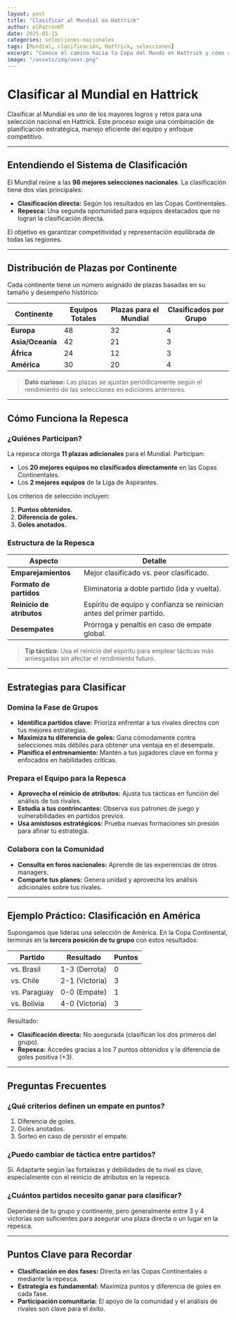 ```yaml
---
layout: post
title: "Clasificar al Mundial en Hattrick"
author: elPatronHT
date: 2025-01-15
categories: selecciones-nacionales
tags: [Mundial, clasificación, Hattrick, selecciones]
excerpt: "Conoce el camino hacia la Copa del Mundo en Hattrick y cómo clasificar con éxito."
image: "/assets/img/user.png"
---
```


# Clasificar al Mundial en Hattrick

Clasificar al Mundial es uno de los mayores logros y retos para una selección nacional en Hattrick. Este proceso exige una combinación de planificación estratégica, manejo eficiente del equipo y enfoque competitivo.

---

## Entendiendo el Sistema de Clasificación

El Mundial reúne a las **96 mejores selecciones nacionales**. La clasificación tiene dos vías principales:

- **Clasificación directa:** Según los resultados en las Copas Continentales.
- **Repesca:** Una segunda oportunidad para equipos destacados que no logran la clasificación directa.

El objetivo es garantizar competitividad y representación equilibrada de todas las regiones.

---

## Distribución de Plazas por Continente

Cada continente tiene un número asignado de plazas basadas en su tamaño y desempeño histórico:

| **Continente**   | **Equipos Totales** | **Plazas para el Mundial** | **Clasificados por Grupo** |
| ---------------- | ------------------- | -------------------------- | -------------------------- |
| **Europa**       | 48                  | 32                         | 4                          |
| **Asia/Oceanía** | 42                  | 21                         | 3                          |
| **África**       | 24                  | 12                         | 3                          |
| **América**      | 30                  | 20                         | 4                          |

> **Dato curioso:** Las plazas se ajustan periódicamente según el rendimiento de las selecciones en ediciones anteriores.

---

## Cómo Funciona la Repesca

### ¿Quiénes Participan?

La repesca otorga **11 plazas adicionales** para el Mundial. Participan:

- Los **20 mejores equipos no clasificados directamente** en las Copas Continentales.
- Los **2 mejores equipos** de la Liga de Aspirantes.

Los criterios de selección incluyen:

1. **Puntos obtenidos.**
2. **Diferencia de goles.**
3. **Goles anotados.**

### Estructura de la Repesca

| **Aspecto**               | **Detalle**                                                           |
| ------------------------- | --------------------------------------------------------------------- |
| **Emparejamientos**       | Mejor clasificado vs. peor clasificado.                               |
| **Formato de partidos**   | Eliminatoria a doble partido (ida y vuelta).                          |
| **Reinicio de atributos** | Espíritu de equipo y confianza se reinician antes del primer partido. |
| **Desempates**            | Prórroga y penaltis en caso de empate global.                         |

> **Tip táctico:** Usa el reinicio del espíritu para emplear tácticas más arriesgadas sin afectar el rendimiento futuro.

---

## Estrategias para Clasificar

### Domina la Fase de Grupos

- **Identifica partidos clave:** Prioriza enfrentar a tus rivales directos con tus mejores estrategias.
- **Maximiza tu diferencia de goles:** Gana cómodamente contra selecciones más débiles para obtener una ventaja en el desempate.
- **Planifica el entrenamiento:** Mantén a tus jugadores clave en forma y enfocados en habilidades críticas.

### Prepara el Equipo para la Repesca

- **Aprovecha el reinicio de atributos:** Ajusta tus tácticas en función del análisis de tus rivales.
- **Estudia a tus contrincantes:** Observa sus patrones de juego y vulnerabilidades en partidos previos.
- **Usa amistosos estratégicos:** Prueba nuevas formaciones sin presión para afinar tu estrategia.

### Colabora con la Comunidad

- **Consulta en foros nacionales:** Aprende de las experiencias de otros managers.
- **Comparte tus planes:** Genera unidad y aprovecha los análisis adicionales sobre tus rivales.

---

## Ejemplo Práctico: Clasificación en América

Supongamos que lideras una selección de América. En la Copa Continental, terminas en la **tercera posición de tu grupo** con estos resultados:

| **Partido**  | **Resultado**  | **Puntos** |
| ------------ | -------------- | ---------- |
| vs. Brasil   | 1-3 (Derrota)  | 0          |
| vs. Chile    | 2-1 (Victoria) | 3          |
| vs. Paraguay | 0-0 (Empate)   | 1          |
| vs. Bolivia  | 4-0 (Victoria) | 3          |

Resultado:

- **Clasificación directa:** No asegurada (clasifican los dos primeros del grupo).
- **Repesca:** Accedes gracias a los 7 puntos obtenidos y la diferencia de goles positiva (+3).

---

## Preguntas Frecuentes

### ¿Qué criterios definen un empate en puntos?

1. Diferencia de goles.
2. Goles anotados.
3. Sorteo en caso de persistir el empate.

### ¿Puedo cambiar de táctica entre partidos?

Sí. Adaptarte según las fortalezas y debilidades de tu rival es clave, especialmente con el reinicio de atributos en la repesca.

### ¿Cuántos partidos necesito ganar para clasificar?

Dependerá de tu grupo y continente, pero generalmente entre 3 y 4 victorias son suficientes para asegurar una plaza directa o un lugar en la repesca.

---

## Puntos Clave para Recordar

- **Clasificación en dos fases:** Directa en las Copas Continentales o mediante la repesca.
- **Estrategia es fundamental:** Maximiza puntos y diferencia de goles en cada fase.
- **Participación comunitaria:** El apoyo de la comunidad y el análisis de rivales son clave para el éxito.
